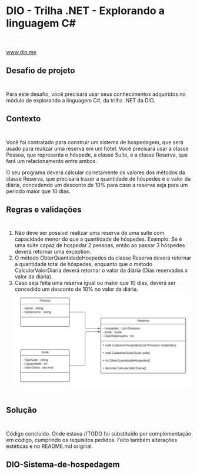 # DIO - Trilha .NET - Explorando a linguagem C# <br></br>
www.dio.me

## Desafio de projeto <br></br>
Para este desafio, você precisará usar seus conhecimentos adquiridos no módulo de explorando a linguagem C#, da trilha .NET da DIO.

## Contexto <br></br>
Você foi contratado para construir um sistema de hospedagem, que será usado para realizar uma reserva em um hotel. Você precisará usar a classe Pessoa, que representa o hóspede, a classe Suíte, e a classe Reserva, que fará um relacionamento entre ambos.

O seu programa deverá cálcular corretamente os valores dos métodos da classe Reserva, que precisará trazer a quantidade de hóspedes e o valor da diária, concedendo um desconto de 10% para caso a reserva seja para um período maior que 10 dias.

## Regras e validações  <br></br>
1. Não deve ser possível realizar uma reserva de uma suíte com capacidade menor do que a quantidade de hóspedes. Exemplo: Se é uma suíte capaz de hospedar 2 pessoas, então ao passar 3 hóspedes deverá retornar uma exception.
2. O método ObterQuantidadeHospedes da classe Reserva deverá retornar a quantidade total de hóspedes, enquanto que o método CalcularValorDiaria deverá retornar o valor da diária (Dias reservados x valor da diária).
3. Caso seja feita uma reserva igual ou maior que 10 dias, deverá ser concedido um desconto de 10% no valor da diária. ![Imagens](/diagrama_classe_hotel.png)  <br></br>

## Solução <br></br>
Código concluído. Onde estava //TODO foi substituído por complementação em código, cumprindo os requisitos pedidos. Feito também alterações estéticas e no README.md original.
## D I O - S i s t e m a - d e - h o s p e d a g e m 
 
 
